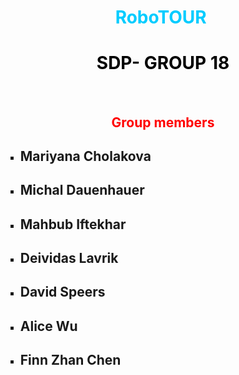 <h1 style="text-align: center;"><span style="color: #00ccff;"><strong> RoboTOUR&nbsp;</strong></span></h1>
<h1 style="text-align: center;"><span style="color: #ff0000;"><strong><span style="color: #000000;"> SDP- GROUP 18</span> </strong></span></h1>
<p style="text-align: center;">&nbsp;</p>
<h2 style="text-align: center;"><span style="color: #ff0000;"><strong>Group members</strong></span></h2>
<ul style="list-style-type: square;">
<li>
<h2><strong>Mariyana Cholakova</strong></h2>
</li>
<li>
<h2><strong>Michal Dauenhauer</strong></h2>
</li>
<li>
<h2><strong>Mahbub Iftekhar</strong></h2>
</li>
<li>
<h2><strong>Deividas Lavrik</strong></h2>
</li>
<li>
<h2><strong>David Speers</strong></h2>
</li>
<li>
<h2><strong>Alice Wu</strong></h2>
</li>
<li>
<h2><strong>Finn Zhan Chen</strong></h2>
</li>
</ul>
